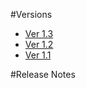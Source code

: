 #Versions

* [Ver 1.3](https://github.com/millsy/Process-Capture/tree/v1.3)
* [Ver 1.2](https://github.com/millsy/Process-Capture/tree/v1.2)
* [Ver 1.1](https://github.com/millsy/Process-Capture/tree/v1.1)

#Release Notes

